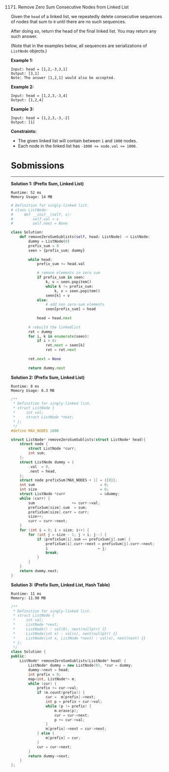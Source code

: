 1171. Remove Zero Sum Consecutive Nodes from Linked List

Given the `head` of a linked list, we repeatedly delete consecutive sequences of nodes that sum to `0` until there are no such sequences.

After doing so, return the head of the final linked list.  You may return any such answer.

 

(Note that in the examples below, all sequences are serializations of `ListNode` objects.)

**Example 1:**
```
Input: head = [1,2,-3,3,1]
Output: [3,1]
Note: The answer [1,2,1] would also be accepted.
```

**Example 2:**
```
Input: head = [1,2,3,-3,4]
Output: [1,2,4]
```

**Example 3:**
```
Input: head = [1,2,3,-3,-2]
Output: [1]
```

**Constraints:**

* The given linked list will contain between `1` and `1000` nodes.
* Each node in the linked list has `-1000 <= node.val <= 1000`.

# Sobmissions
---
**Solution 1: (Prefix Sum, Linked List)**
```
Runtime: 52 ms
Memory Usage: 14 MB
```
```python
# Definition for singly-linked list.
# class ListNode:
#     def __init__(self, x):
#         self.val = x
#         self.next = None

class Solution:
    def removeZeroSumSublists(self, head: ListNode) -> ListNode:
        dummy = ListNode(0)
        prefix_sum = 0
        seen = {prefix_sum: dummy}
        
        while head:
            prefix_sum += head.val

            # remove elements in zero sum
            if prefix_sum in seen:           
                k, v = seen.popitem()
                while k != prefix_sum:
                    k, v = seen.popitem()
                seen[k] = v
            else:
                # add non zero-sum elements
                seen[prefix_sum] = head
            
            head = head.next
        
        # rebuild the linkedlist
        ret = dummy
        for i, k in enumerate(seen):
            if i > 0:
                ret.next = seen[k]
                ret = ret.next
        
        ret.next = None
        
        return dummy.next
```

**Solution 2: (Prefix Sum, Linked List)**
```
Runtime: 8 ms
Memory Usage: 6.3 MB
```
```c
/**
 * Definition for singly-linked list.
 * struct ListNode {
 *     int val;
 *     struct ListNode *next;
 * };
 */
#define MAX_NODES 1000

struct ListNode* removeZeroSumSublists(struct ListNode* head){
    struct node {
        struct ListNode *curr;
        int sum;
    };
    struct ListNode dummy = {
        .val  = 0,
        .next = head,
    };
    struct node prefixSum[MAX_NODES + 1] = {{0}};
    int sum                              = 0;
    int size                             = 0;
    struct ListNode *curr                = &dummy;
    while (curr) {
        sum                 += curr->val;
        prefixSum[size].sum  = sum;
        prefixSum[size].curr = curr;
        size++;
        curr = curr->next;
    }
    for (int i = 0; i < size; i++) {
        for (int j = size - 1; j > i; j--) {
            if (prefixSum[i].sum == prefixSum[j].sum) {
                prefixSum[i].curr->next = prefixSum[j].curr->next;
                i                       = j;
                break;
            }
        }
    }
    return dummy.next;
}
```

**Solution 3: (Prefix Sum, Linked List, Hash Table)**
```
Runtime: 11 ms
Memory: 11.90 MB
```
```c++
/**
 * Definition for singly-linked list.
 * struct ListNode {
 *     int val;
 *     ListNode *next;
 *     ListNode() : val(0), next(nullptr) {}
 *     ListNode(int x) : val(x), next(nullptr) {}
 *     ListNode(int x, ListNode *next) : val(x), next(next) {}
 * };
 */
class Solution {
public:
    ListNode* removeZeroSumSublists(ListNode* head) {
        ListNode* dummy = new ListNode(0), *cur = dummy;
        dummy->next = head;
        int prefix = 0;
        map<int, ListNode*> m;
        while (cur) {
            prefix += cur->val;
            if (m.count(prefix)) {
                cur =  m[prefix]->next;
                int p = prefix + cur->val;
                while (p != prefix) {
                    m.erase(p);
                    cur = cur->next;
                    p += cur->val;
                }
                m[prefix]->next = cur->next;
            } else {
                m[prefix] = cur;
            }
            cur = cur->next;
        }
        return dummy->next;
    }
};
```
